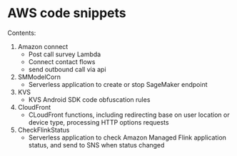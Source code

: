 # AWS code snippets
Contents:
1. Amazon connect
   -  Post call survey Lambda
   - Connect contact flows
   - send outbound call via api
2. SMModelCorn
   - Serverless application to create or stop SageMaker endpoint
3. KVS
   - KVS Android SDK code obfuscation rules
4. CloudFront
   - CLoudFront functions, including redirecting base on user location or device type, processing HTTP options requests
5. CheckFlinkStatus
   - Serverless application to check Amazon Managed Flink application status, and send to SNS when status changed

